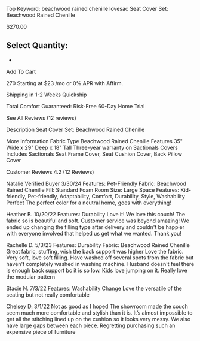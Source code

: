 Top Keyword: beachwood rained chenille lovesac
Seat Cover Set: Beachwood Rained Chenille

$270.00

Select Quantity:
-
+
Add To Cart

270
Starting at
$23
/mo or 0% APR with
Affirm.

Shipping in 1-2 Weeks
Quickship

Total Comfort Guaranteed:
Risk-Free 60-Day Home Trial

See All Reviews
(12 reviews)

Description
Seat Cover Set: Beachwood Rained Chenille

More Information
Fabric Type
Beachwood Rained Chenille
Features
35" Wide x 29" Deep x 18" Tall
Three-year warranty on Sactionals Covers
Includes
Sactionals Seat Frame Cover, Seat Cushion Cover, Back Pillow Cover

Customer Reviews
4.2
(12 Reviews)

Natalie
Verified Buyer
3/30/24
Features:
Pet-Friendly
Fabric:
Beachwood Rained Chenille
Fill:
Standard Foam
Room Size:
Large Space
Features:
Kid-friendly, Pet-friendly, Adaptability, Comfort, Durability, Style, Washability
Perfect
The perfect color for a neutral home, goes with everything!

Heather B.
10/20/22
Features:
Durability
Love it!
We love this couch! The fabric so is beautiful and soft. Customer service was beyond amazing! We ended up changing the filling type after delivery and couldn't be happier with everyone involved that helped us get what we wanted. Thank you!

Rachelle D.
5/3/23
Features:
Durability
Fabric:
Beachwood Rained Chenille
Great fabric, stuffing, wish the back support was higher
Love the fabric. Very soft, love soft filling. Have washed off several spots from the fabric but haven't completely washed in washing machine. Husband doesn't feel there is enough back support bc it is so low. Kids love jumping on it. Really love the modular pattern

Stacie N.
7/3/22
Features:
Washability
Change
Love the versatile of the seating but not really comfortable

Chelsey D.
3/1/22
Not as good as I hoped
The showroom made the couch seem much more comfortable and stylish than it is. It’s almost impossible to get all the stitching lined up on the cushion so it looks very messy. We also have large gaps between each piece. Regretting purchasing such an expensive piece of furniture